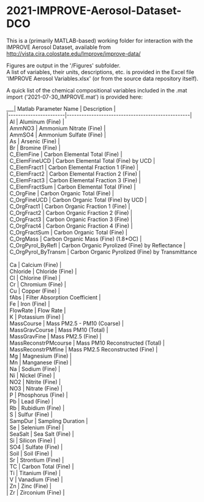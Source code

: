 # 2021-IMPROVE-Aerosol-Dataset-DCO
This is a (primarily MATLAB-based) working folder for interaction with the IMPROVE Aerosol Dataset, available from http://vista.cira.colostate.edu/Improve/improve-data/

Figures are output in the '/Figures' subfolder.  
A list of variables, their units, descriptions, etc. is provided in the Excel file 'IMPROVE Aerosol Variables.xlsx' (or from the source data repository itself).  
  
A quick list of the chemical compositional variables included in the .mat import ('2021-07-30_IMPROVE.mat') is provided here:  
  
___| Matlab Parameter Name | Description                                      |  
|-----------------------|--------------------------------------------------|  
| Al                    | Aluminum (Fine)                                  |  
| AmmNO3                | Ammonium Nitrate (Fine)                          |  
| AmmSO4                | Ammonium Sulfate (Fine)                          |  
| As                    | Arsenic (Fine)                                   |  
| Br                    | Bromine (Fine)                                   |  
| C_ElemFine            | Carbon Elemental Total (Fine)                    |  
| C_ElemFineUCD         | Carbon Elemental Total (Fine) by UCD             |  
| C_ElemFract1          | Carbon Elemental Fraction 1 (Fine)               |  
| C_ElemFract2          | Carbon Elemental Fraction 2 (Fine)               |  
| C_ElemFract3          | Carbon Elemental Fraction 3 (Fine)               |  
| C_ElemFractSum        | Carbon Elemental Total (Fine)                    |  
| C_OrgFine             | Carbon Organic Total (Fine)                      |  
| C_OrgFineUCD          | Carbon Organic Total (Fine) by UCD               |  
| C_OrgFract1           | Carbon Organic Fraction 1 (Fine)                 |  
| C_OrgFract2           | Carbon Organic Fraction 2 (Fine)                 |  
| C_OrgFract3           | Carbon Organic Fraction 3 (Fine)                 |  
| C_OrgFract4           | Carbon Organic Fraction 4 (Fine)                 |  
| C_OrgFractSum         | Carbon Organic Total (Fine)                      |  
| C_OrgMass             | Carbon Organic Mass (Fine) (1.8*OC)              |    
| C_OrgPyrol_ByRefl     | Carbon Organic Pyrolized (Fine) by Reflectance   |  
| C_OrgPyrol_ByTransm   | Carbon Organic Pyrolized (Fine) by Transmittance |  
| Ca                    | Calcium (Fine)                                   |  
| Chloride              | Chloride (Fine)                                  |  
| Cl                    | Chlorine (Fine)                                  |  
| Cr                    | Chromium (Fine)                                  |  
| Cu                    | Copper (Fine)                                    |  
| fAbs                  | Filter Absorption Coefficient                    |  
| Fe                    | Iron (Fine)                                      |  
| FlowRate              | Flow Rate                                        |  
| K                     | Potassium (Fine)                                 |  
| MassCourse            | Mass  PM2.5 - PM10 (Coarse)                      |  
| MassGravCourse        | Mass PM10 (Total)                                |  
| MassGravFine          | Mass PM2.5 (Fine)                                |  
| MassReconstrPMcourse  | Mass PM10 Reconstructed (Total)                  |  
| MassReconstrPMfine    | Mass PM2.5 Reconstructed (Fine)                  |  
| Mg                    | Magnesium (Fine)                                 |  
| Mn                    | Manganese (Fine)                                 |  
| Na                    | Sodium (Fine)                                    |  
| Ni                    | Nickel (Fine)                                    |  
| NO2                   | Nitrite (Fine)                                   |  
| NO3                   | Nitrate (Fine)                                   |  
| P                     | Phosphorus (Fine)                                |  
| Pb                    | Lead (Fine)                                      |  
| Rb                    | Rubidium (Fine)                                  |  
| S                     | Sulfur (Fine)                                    |  
| SampDur               | Sampling Duration                                |  
| Se                    | Selenium (Fine)                                  |  
| SeaSalt               | Sea Salt (Fine)                                  |  
| Si                    | Silicon (Fine)                                   |  
| SO4                   | Sulfate (Fine)                                   |  
| Soil                  | Soil (Fine)                                      |  
| Sr                    | Strontium (Fine)                                 |  
| TC                    | Carbon Total (Fine)                              |  
| Ti                    | Titanium (Fine)                                  |  
| V                     | Vanadium (Fine)                                  |  
| Zn                    | Zinc (Fine)                                      |  
| Zr                    | Zirconium (Fine)                                 |  
